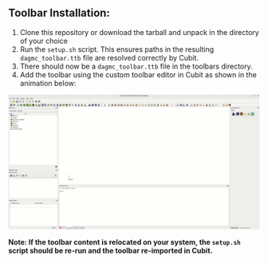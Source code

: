 ## Toolbar Installation:
  1. Clone this repository or download the tarball and unpack in the directory of your choice
  2. Run the `setup.sh` script. This ensures paths in the resulting `dagmc_toolbar.ttb` file are resolved correctly by Cubit.
  3. There should now be a `dagmc_toolbar.ttb` file in the toolbars directory.
  4. Add the toolbar using the custom toolbar editor in Cubit as shown in the animation below:

  ![](assets/toolbar_import.gif)


  **Note: If the toolbar content is relocated on your system, the `setup.sh` script should be re-run and the toolbar re-imported in Cubit.**